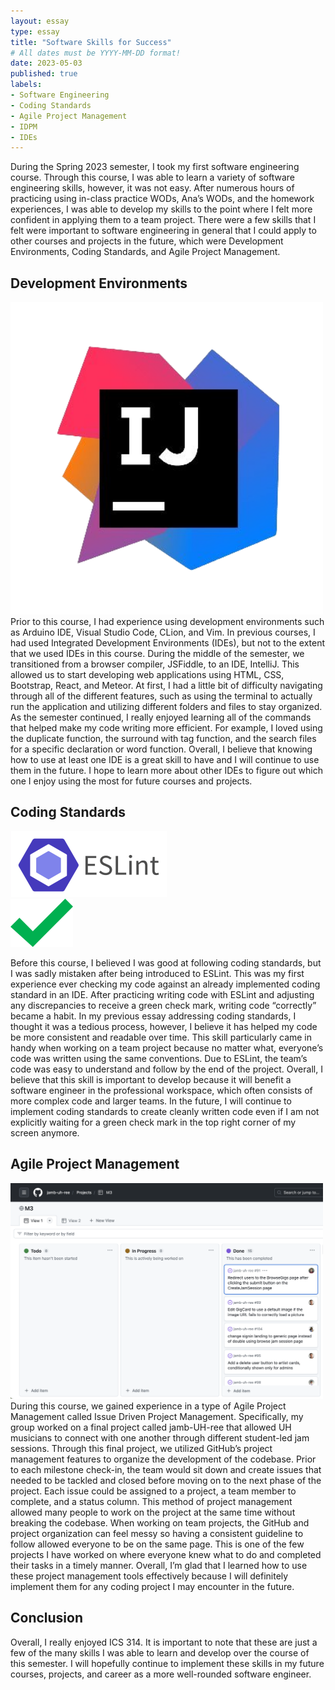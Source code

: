 ```yaml
---
layout: essay
type: essay
title: "Software Skills for Success"
# All dates must be YYYY-MM-DD format!
date: 2023-05-03
published: true
labels:
- Software Engineering
- Coding Standards
- Agile Project Management
- IDPM
- IDEs
---
```


During the Spring 2023 semester, I took my first software engineering course. Through this course, I was able to learn a variety of software engineering skills, however, it was not easy. After numerous hours of practicing using in-class practice WODs, Ana’s WODs, and the homework experiences, I was able to develop my skills to the point where I felt more confident in applying them to a team project. There were a few skills that I felt were important to software engineering in general that I could apply to other courses and projects in the future, which were Development Environments, Coding Standards, and Agile Project Management.

## Development Environments
<div class="text-center p-4">
  <img width="500px" class="img-thumbnail" src="../img/intelliJ.jpg" >
</div>
Prior to this course, I had experience using development environments such as Arduino IDE, Visual Studio Code, CLion, and Vim. In previous courses, I had used Integrated Development Environments (IDEs), but not to the extent that we used IDEs in this course. During the middle of the semester, we transitioned from a browser compiler, JSFiddle, to an IDE, IntelliJ. This allowed us to start developing web applications using HTML, CSS, Bootstrap, React, and Meteor. At first, I had a little bit of difficulty navigating through all of the different features, such as using the terminal to actually run the application and utilizing different folders and files to stay organized. As the semester continued, I really enjoyed learning all of the commands that helped make my code writing more efficient. For example, I loved using the duplicate function, the surround with tag function, and the search files for a specific declaration or word function. Overall, I believe that knowing how to use at least one IDE is a great skill to have and I will continue to use them in the future. I hope to learn more about other IDEs to figure out which one I enjoy using the most for future courses and projects.

## Coding Standards
<div class="container">
  <div class="row justify-content-center">
    <div class="col-md-6 text-center">
      <img class="img-thumbnail" src="../img/ESLint2.jpg" width="250px">
    </div>
    <div class="col-md-6 text-center">
      <img class="img-thumbnail" src="../img/checkmark.jpg" width="100px">
    </div>
  </div>
</div>

Before this course, I believed I was good at following coding standards, but I was sadly mistaken after being introduced to ESLint. This was my first experience ever checking my code against an already implemented coding standard in an IDE. After practicing writing code with ESLint and adjusting any discrepancies to receive a green check mark, writing code “correctly” became a habit. In my previous essay addressing coding standards, I thought it was a tedious process, however, I believe it has helped my code be more consistent and readable over time. This skill particularly came in handy when working on a team project because no matter what, everyone’s code was written using the same conventions. Due to ESLint, the team’s code was easy to understand and follow by the end of the project. Overall, I believe that this skill is important to develop because it will benefit a software engineer in the professional workspace, which often consists of more complex code and larger teams. In the future, I will continue to implement coding standards to create cleanly written code even if I am not explicitly waiting for a green check mark in the top right corner of my screen anymore.

## Agile Project Management
<div class="text-center p-4">
  <img width="500px" class="img-thumbnail" src="../img/IDPM.jpg" >
</div>
During this course, we gained experience in a type of Agile Project Management called Issue Driven Project Management. Specifically, my group worked on a final project called jamb-UH-ree that allowed UH musicians to connect with one another through different student-led jam sessions. Through this final project, we utilized GitHub’s project management features to organize the development of the codebase. Prior to each milestone check-in, the team would sit down and create issues that needed to be tackled and closed before moving on to the next phase of the project. Each issue could be assigned to a project, a team member to complete, and a status column. This method of project management allowed many people to work on the project at the same time without breaking the codebase. When working on team projects, the GitHub and project organization can feel messy so having a consistent guideline to follow allowed everyone to be on the same page. This is one of the few projects I have worked on where everyone knew what to do and completed their tasks in a timely manner. Overall, I’m glad that I learned how to use these project management tools effectively because I will definitely implement them for any coding project I may encounter in the future.

## Conclusion
Overall, I really enjoyed ICS 314. It is important to note that these are just a few of the many skills I was able to learn and develop over the course of this semester. I will hopefully continue to implement these skills in my future courses, projects, and career as a more well-rounded software engineer. 
